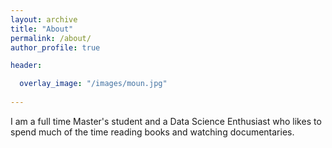 ```yaml
---
layout: archive
title: "About"
permalink: /about/
author_profile: true

header:

  overlay_image: "/images/moun.jpg"
  
---
```


I am a full time Master's student and a Data Science Enthusiast who likes to spend much of the time reading books and watching documentaries.
